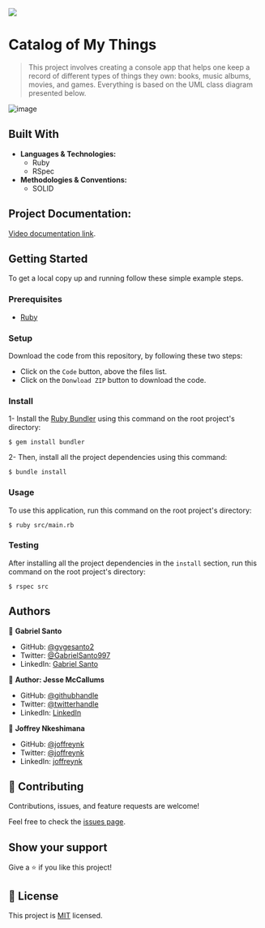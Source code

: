 ![](https://img.shields.io/badge/Microverse-blueviolet)

# Catalog of My Things

> This project involves creating a console app that helps one keep a record of different types of things they own: books, music albums, movies, and games. Everything is based on the UML class diagram presented below. 

![image](https://user-images.githubusercontent.com/93031593/188942612-ed37d8f3-448d-48d5-a5ca-c14deff5dc09.png)

## Built With

- **Languages & Technologies:**
  - Ruby
  - RSpec
- **Methodologies & Conventions:**
  - SOLID
  
## Project Documentation:
[Video documentation link](https://drive.google.com/file/d/14TJXoPqOnDuJcfg1wdZGR-a1GMvLAhpv/view?usp=sharing).
  
## Getting Started

To get a local copy up and running follow these simple example steps.

### Prerequisites

- [Ruby](https://www.ruby-lang.org/en/downloads/)

### Setup

Download the code from this repository, by following these two steps:
  - Click on the ``Code`` button, above the files list.
  - Click on the ``Donwload ZIP`` button to download the code.

### Install

1- Install the [Ruby Bundler](https://bundler.io/) using this command on the root project's directory:
```console
$ gem install bundler
```

2- Then, install all the project dependencies using this command:

```console
$ bundle install
```

### Usage

To use this application, run this command on the root project's directory: 

```console
$ ruby src/main.rb
```

### Testing

After installing all the project dependencies in the ``install`` section, run this command on the root project's directory:

```console
$ rspec src
```

## Authors

👤 **Gabriel Santo**

- GitHub: [@gvgesanto2](https://github.com/gvgesanto2)
- Twitter: [@GabrielSanto997](https://twitter.com/GabrielSanto997)
- LinkedIn: [Gabriel Santo](https://linkedin.com/in/gabriel-santo-5882a71b2/)

👤 **Author: Jesse McCallums**

- GitHub: [@githubhandle](https://github.com/Jessemccallums)
- Twitter: [@twitterhandle](https://twitter.com/mccallumshope)
- LinkedIn: [LinkedIn](https://www.linkedin.com/in/jesse-mccallums-7225a4237/)

👤 **Joffrey Nkeshimana**

- GitHub: [@joffreynk](https://github.com/joffreynk)
- Twitter: [@joffreynk](https://twitter.com/joffreynk)
- LinkedIn: [joffreynk](https://linkedin.com/in/joffreynk)

## 🤝 Contributing

Contributions, issues, and feature requests are welcome!

Feel free to check the [issues page](../../issues/).

## Show your support

Give a ⭐️ if you like this project!

## 📝 License

This project is [MIT](./MIT.md) licensed.
